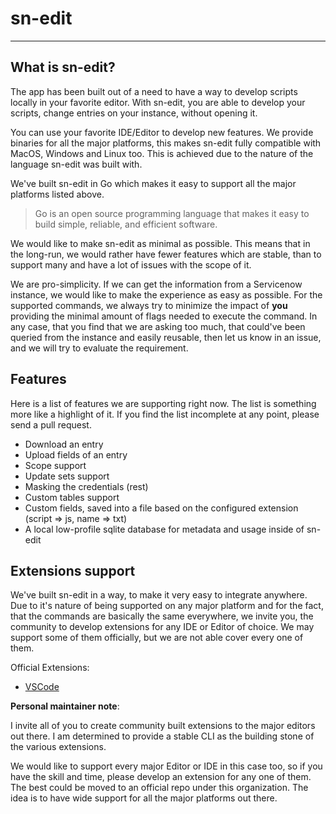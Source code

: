 # sn-edit

---

## What is sn-edit?

The app has been built out of a need to have a way to develop scripts locally in your favorite editor.
With sn-edit, you are able to develop your scripts, change entries on your instance, without opening it.

You can use your favorite IDE/Editor to develop new features. We provide binaries for all the major platforms, this makes sn-edit
fully compatible with MacOS, Windows and Linux too. This is achieved due to the nature of the language sn-edit was built with.

We've built sn-edit in Go which makes it easy to support all the major platforms listed above.

> Go is an open source programming language that makes it easy to build simple, reliable, and efficient software.

We would like to make sn-edit as minimal as possible. This means that in the long-run, we would rather have
fewer features which are stable, than to support many and have a lot of issues with the scope of it.

We are pro-simplicity. If we can get the information from a Servicenow instance, we would like to make the experience
as easy as possible. For the supported commands, we always try to minimize the impact of **you** providing the minimal amount
of flags needed to execute the command. In any case, that you find that we are asking too much, that could've been queried
from the instance and easily reusable, then let us know in an issue, and we will try to evaluate the requirement.

## Features

Here is a list of features we are supporting right now. The list is something more like a highlight of it. If you find the list incomplete
at any point, please send a pull request.

* Download an entry
* Upload fields of an entry
* Scope support
* Update sets support
* Masking the credentials (rest)
* Custom tables support
* Custom fields, saved into a file based on the configured extension (script => js, name => txt)
* A local low-profile sqlite database for metadata and usage inside of sn-edit

## Extensions support

We've built sn-edit in a way, to make it very easy to integrate anywhere. Due to it's nature of being supported on any major platform
and for the fact, that the commands are basically the same everywhere, we invite you, the community to develop extensions for
any IDE or Editor of choice. We may support some of them officially, but we are not able cover every one of them.

Official Extensions:
- [VSCode](https://github.com/sn-edit/vscode)

**Personal maintainer note**:

I invite all of you to create community built extensions to the major editors out there.
I am determined to provide a stable CLI as the building stone of the various extensions.

We would like to support every major Editor or IDE in this case too, so if you have the skill and time, please develop an extension for any
one of them. The best could be moved to an official repo under this organization. 
The idea is to have wide support for all the major platforms out there.